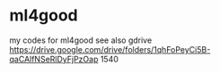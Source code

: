 # ml4good
my codes for ml4good
see also gdrive https://drive.google.com/drive/folders/1qhFoPeyCi5B-qaCAlfNSeRlDyFjPzOap
1540